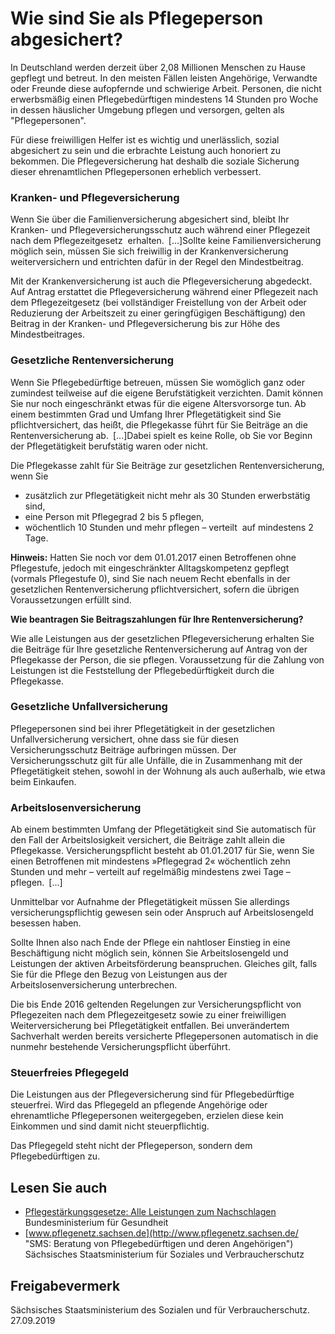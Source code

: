 # Wie sind Sie als Pflegeperson abgesichert?

In Deutschland werden derzeit über 2,08 Millionen Menschen zu Hause gepflegt und betreut. In den meisten Fällen leisten Angehörige, Verwandte oder Freunde diese aufopfernde und schwierige Arbeit. Personen, die nicht erwerbsmäßig einen Pflegebedürftigen mindestens 14 Stunden pro Woche in dessen häuslicher Umgebung pflegen und versorgen, gelten als "Pflegepersonen".

Für diese freiwilligen Helfer ist es wichtig und unerlässlich, sozial abgesichert zu sein und die erbrachte Leistung auch honoriert zu bekommen. Die Pflegeversicherung hat deshalb die soziale Sicherung dieser ehrenamtlichen Pflegepersonen erheblich verbessert.

### Kranken- und Pflegeversicherung

Wenn Sie über die Familienversicherung abgesichert sind, bleibt Ihr Kranken- und Pflegeversicherungsschutz auch während einer Pflegezeit nach dem Pflegezeitgesetz  erhalten. [...]Sollte keine Familienversicherung möglich sein, müssen Sie sich freiwillig in der Krankenversicherung weiterversichern und entrichten dafür in der Regel den Mindestbeitrag.

Mit der Krankenversicherung ist auch die Pflegeversicherung abgedeckt. Auf Antrag erstattet die Pflegeversicherung während einer Pflegezeit nach dem Pflegezeitgesetz (bei vollständiger Freistellung von der Arbeit oder Reduzierung der Arbeitszeit zu einer geringfügigen Beschäftigung) den Beitrag in der Kranken- und Pflegeversicherung bis zur Höhe des Mindestbeitrages.

### Gesetzliche Rentenversicherung

Wenn Sie Pflegebedürftige betreuen, müssen Sie womöglich ganz oder zumindest teilweise auf die eigene Berufstätigkeit verzichten. Damit können Sie nur noch eingeschränkt etwas für die eigene Altersvorsorge tun. Ab einem bestimmten Grad und Umfang Ihrer Pflegetätigkeit sind Sie pflichtversichert, das heißt, die Pflegekasse führt für Sie Beiträge an die Rentenversicherung ab. [...]Dabei spielt es keine Rolle, ob Sie vor Beginn der Pflegetätigkeit berufstätig waren oder nicht.

Die Pflegekasse zahlt für Sie Beiträge zur gesetzlichen Rentenversicherung, wenn Sie

* zusätzlich zur Pflegetätigkeit nicht mehr als 30 Stunden erwerbstätig sind,
* eine Person mit Pflegegrad 2 bis 5 pflegen,
* wöchentlich 10 Stunden und mehr pflegen – verteilt  auf mindestens 2 Tage.

**Hinweis:** Hatten Sie noch vor dem 01.01.2017 einen Betroffenen ohne Pflegestufe, jedoch mit eingeschränkter Alltagskompetenz gepflegt (vormals Pflegestufe 0), sind Sie nach neuem Recht ebenfalls in der gesetzlichen Rentenversicherung pflichtversichert, sofern die übrigen Voraussetzungen erfüllt sind.

**Wie beantragen Sie Beitragszahlungen für Ihre Rentenversicherung?**

Wie alle Leistungen aus der gesetzlichen Pflegeversicherung erhalten Sie die Beiträge für Ihre gesetzliche Rentenversicherung auf Antrag von der Pflegekasse der Person, die sie pflegen. Voraussetzung für die Zahlung von Leistungen ist die Feststellung der Pflegebedürftigkeit durch die Pflegekasse.

### Gesetzliche Unfallversicherung

Pflegepersonen sind bei ihrer Pflegetätigkeit in der gesetzlichen Unfallversicherung versichert, ohne dass sie für diesen Versicherungsschutz Beiträge aufbringen müssen. Der Versicherungsschutz gilt für alle Unfälle, die in Zusammenhang mit der Pflegetätigkeit stehen, sowohl in der Wohnung als auch außerhalb, wie etwa beim Einkaufen.

### Arbeitslosenversicherung

Ab einem bestimmten Umfang der Pflegetätigkeit sind Sie automatisch für den Fall der Arbeitslosigkeit versichert, die Beiträge zahlt allein die Pflegekasse. Versicherungspflicht besteht ab 01.01.2017 für Sie, wenn Sie einen Betroffenen mit mindestens »Pflegegrad 2« wöchentlich zehn Stunden und mehr – verteilt auf regelmäßig mindestens zwei Tage – pflegen. [...]

Unmittelbar vor Aufnahme der Pflegetätigkeit müssen Sie allerdings versicherungspflichtig gewesen sein oder Anspruch auf Arbeitslosengeld besessen haben.

Sollte Ihnen also nach Ende der Pflege ein nahtloser Einstieg in eine Beschäftigung nicht möglich sein, können Sie Arbeitslosengeld und Leistungen der aktiven Arbeitsförderung beanspruchen. Gleiches gilt, falls Sie für die Pflege den Bezug von Leistungen aus der Arbeitslosenversicherung unterbrechen.

Die bis Ende 2016 geltenden Regelungen zur Versicherungspflicht von Pflegezeiten nach dem Pflegezeitgesetz sowie zu einer freiwilligen Weiterversicherung bei Pflegetätigkeit entfallen. Bei unverändertem Sachverhalt werden bereits versicherte Pflegepersonen automatisch in die nunmehr bestehende Versicherungspflicht überführt.

### Steuerfreies Pflegegeld

Die Leistungen aus der Pflegeversicherung sind für Pflegebedürftige steuerfrei. Wird das Pflegegeld an pflegende Angehörige oder ehrenamtliche Pflegepersonen weitergegeben, erzielen diese kein Einkommen und sind damit nicht steuerpflichtig.

Das Pflegegeld steht nicht der Pflegeperson, sondern dem Pflegebedürftigen zu.

## Lesen Sie auch

* [Pflegestärkungsgesetze: Alle Leistungen zum Nachschlagen](https://www.bundesgesundheitsministerium.de/fileadmin/Dateien/5_Publikationen/Pflege/Broschueren/PSG_Alle_Leistungen.pdf "Pflegestärkungsgesetze: Alle Leistungen zum Nachschlagen (BMG)")  
  Bundesministerium für Gesundheit
* [www.pflegenetz.sachsen.de](http://www.pflegenetz.sachsen.de/ "SMS: Beratung von Pflegebedürftigen und deren Angehörigen")  
  Sächsisches Staatsministerium für Soziales und Verbraucherschutz

## Freigabevermerk

Sächsisches Staatsministerium des Sozialen und für Verbraucherschutz. 27.09.2019
